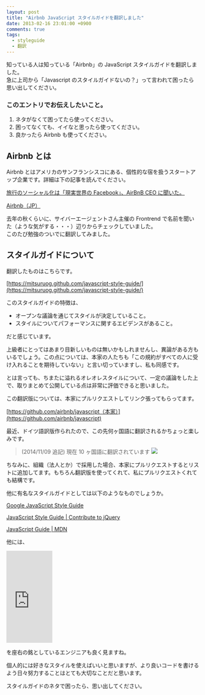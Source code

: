 ```yaml
---
layout: post
title: "Airbnb JavaScript スタイルガイドを翻訳しました"
date: 2013-02-16 23:01:00 +0900
comments: true
tags:
  - styleguide
  - 翻訳
---
```


知っている人は知っている「Airbnb」の JavaScript スタイルガイドを翻訳しました。  
急に上司から「Javascript のスタイルガイドないの？」って言われて困ったら思い出してください。

<!-- more -->

### このエントリでお伝えしたいこと。

1.  ネタがなくて困ってたら使ってください。
2.  困ってなくても、イイなと思ったら使ってください。
3.  良かったら Airbnb も使ってください。

## Airbnb とは

Airbnb とはアメリカのサンフランシスコにある、個性的な宿を扱うスタートアップ企業です。詳細は下の記事を読んでください。

[旅行のソーシャル化は「現実世界の Facebook」、AirBnB CEO に聞いた。](http://www.atmarkit.co.jp/ait/articles/1211/30/news123.html)

[Airbnb（JP）](https://www.airbnb.jp/)

去年の秋くらいに、サイバーエージェントさん主催の Frontrend で名前を聞いた（ような気がする・・・）辺りからチェックしていました。  
このたび勉強のついでに翻訳してみました。

## スタイルガイドについて

翻訳したものはこちらです。

[https://mitsuruog.github.com/javascript-style-guide/](https://mitsuruog.github.com/javascript-style-guide/)

このスタイルガイドの特徴は、

- オープンな議論を通じてスタイルが決定していること。
- スタイルについてパフォーマンスに関するエビデンスがあること。

だと感じています。

上級者にとってはあまり目新しいものは無いかもしれませんし、異論がある方もいるでしょう。この点については、本家の人たちも「この規約がすべての人に受け入れることを期待していない」と言い切っていますし、私も同感です。

とは言っても、ちまたに溢れるオレオレスタイルについて、一定の議論をした上で、取りまとめて公開している点は非常に評価できると思いました。

この翻訳版については、本家にプルリクエストしてリンク張ってもらってます。

[https://github.com/airbnb/javascript（本家）](https://github.com/airbnb/javascript)

最近、ドイツ語訳版作られたので、この先何ヶ国語に翻訳されるかちょっと楽しみです。

> (2014/11/09 追記)
> 現在 10 ヶ国語に翻訳されています
> ![](https://s3-ap-northeast-1.amazonaws.com/blog-mitsuruog/images/2013/airbnb_javascript.png)

ちなみに、組織（法人とか）で採用した場合、本家にプルリクエストするとリストに追加してます。もちろん翻訳版を使ってくれて、私にプルリクエストくれても結構です。

他に有名なスタイルガイドとしては以下のようなものでしょうか。

[Google JavaScript Style Guide](https://google.github.io/styleguide/jsguide.html)

[JavaScript Style Guide \| Contribute to jQuery](https://contribute.jquery.org/style-guide/js/)

[JavaScript Guide \| MDN](https://developer.mozilla.org/en-US/docs/Web/JavaScript/Guide)

他には、

<iframe style="width:120px;height:240px;" marginwidth="0" marginheight="0" scrolling="no" frameborder="0" src="https://rcm-fe.amazon-adsystem.com/e/cm?ref=qf_sp_asin_til&t=mitsuruog-22&m=amazon&o=9&p=8&l=as1&IS1=1&detail=1&asins=4873113911&linkId=5004dc6f4630ee1e45646abc8c8bf379&bc1=000000&lt1=_blank&fc1=333333&lc1=0066c0&bg1=ffffff&f=ifr">
</iframe>
    
を座右の銘としているエンジニアも良く見ますね。

個人的には好きなスタイルを使えばいいと思いますが、より良いコードを書けるよう日々努力することはとても大切なことだと思います。

スタイルガイドのネタで困ったら、思い出してください。
